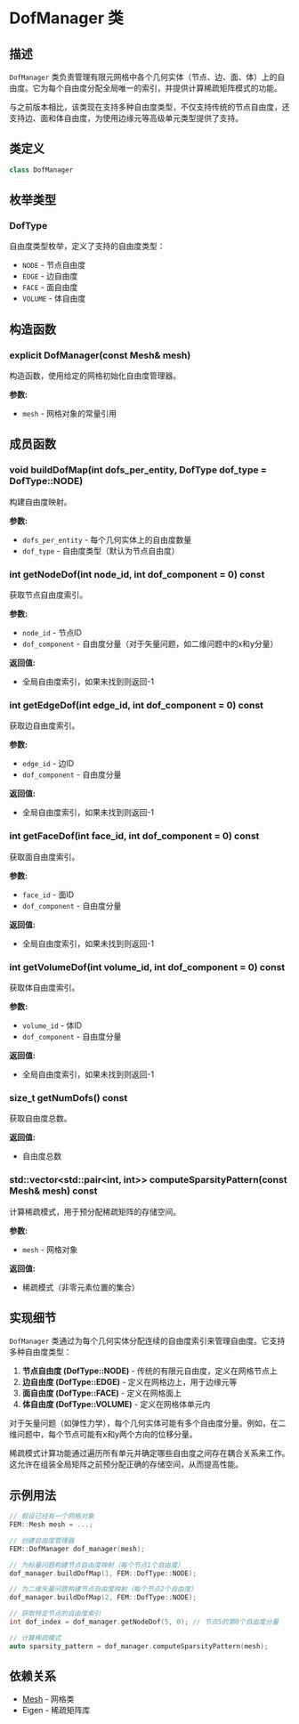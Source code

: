 # DofManager 类

## 描述

`DofManager` 类负责管理有限元网格中各个几何实体（节点、边、面、体）上的自由度。它为每个自由度分配全局唯一的索引，并提供计算稀疏矩阵模式的功能。

与之前版本相比，该类现在支持多种自由度类型，不仅支持传统的节点自由度，还支持边、面和体自由度，为使用边缘元等高级单元类型提供了支持。

## 类定义

```cpp
class DofManager
```

## 枚举类型

### DofType

自由度类型枚举，定义了支持的自由度类型：

- `NODE` - 节点自由度
- `EDGE` - 边自由度
- `FACE` - 面自由度
- `VOLUME` - 体自由度

## 构造函数

### explicit DofManager(const Mesh& mesh)

构造函数，使用给定的网格初始化自由度管理器。

**参数:**
- `mesh` - 网格对象的常量引用

## 成员函数

### void buildDofMap(int dofs_per_entity, DofType dof_type = DofType::NODE)

构建自由度映射。

**参数:**
- `dofs_per_entity` - 每个几何实体上的自由度数量
- `dof_type` - 自由度类型（默认为节点自由度）

### int getNodeDof(int node_id, int dof_component = 0) const

获取节点自由度索引。

**参数:**
- `node_id` - 节点ID
- `dof_component` - 自由度分量（对于矢量问题，如二维问题中的x和y分量）

**返回值:**
- 全局自由度索引，如果未找到则返回-1

### int getEdgeDof(int edge_id, int dof_component = 0) const

获取边自由度索引。

**参数:**
- `edge_id` - 边ID
- `dof_component` - 自由度分量

**返回值:**
- 全局自由度索引，如果未找到则返回-1

### int getFaceDof(int face_id, int dof_component = 0) const

获取面自由度索引。

**参数:**
- `face_id` - 面ID
- `dof_component` - 自由度分量

**返回值:**
- 全局自由度索引，如果未找到则返回-1

### int getVolumeDof(int volume_id, int dof_component = 0) const

获取体自由度索引。

**参数:**
- `volume_id` - 体ID
- `dof_component` - 自由度分量

**返回值:**
- 全局自由度索引，如果未找到则返回-1

### size_t getNumDofs() const

获取自由度总数。

**返回值:**
- 自由度总数

### std::vector<std::pair<int, int>> computeSparsityPattern(const Mesh& mesh) const

计算稀疏模式，用于预分配稀疏矩阵的存储空间。

**参数:**
- `mesh` - 网格对象

**返回值:**
- 稀疏模式（非零元素位置的集合）

## 实现细节

`DofManager` 类通过为每个几何实体分配连续的自由度索引来管理自由度。它支持多种自由度类型：

1. **节点自由度 (DofType::NODE)** - 传统的有限元自由度，定义在网格节点上
2. **边自由度 (DofType::EDGE)** - 定义在网格边上，用于边缘元等
3. **面自由度 (DofType::FACE)** - 定义在网格面上
4. **体自由度 (DofType::VOLUME)** - 定义在网格体单元内

对于矢量问题（如弹性力学），每个几何实体可能有多个自由度分量。例如，在二维问题中，每个节点可能有x和y两个方向的位移分量。

稀疏模式计算功能通过遍历所有单元并确定哪些自由度之间存在耦合关系来工作。这允许在组装全局矩阵之前预分配正确的存储空间，从而提高性能。

## 示例用法

```cpp
// 假设已经有一个网格对象
FEM::Mesh mesh = ...;

// 创建自由度管理器
FEM::DofManager dof_manager(mesh);

// 为标量问题构建节点自由度映射（每个节点1个自由度）
dof_manager.buildDofMap(1, FEM::DofType::NODE);

// 为二维矢量问题构建节点自由度映射（每个节点2个自由度）
dof_manager.buildDofMap(2, FEM::DofType::NODE);

// 获取特定节点的自由度索引
int dof_index = dof_manager.getNodeDof(5, 0); // 节点5的第0个自由度分量

// 计算稀疏模式
auto sparsity_pattern = dof_manager.computeSparsityPattern(mesh);
```

## 依赖关系

- [Mesh](../../mesh/classes/Mesh.md) - 网格类
- Eigen - 稀疏矩阵库